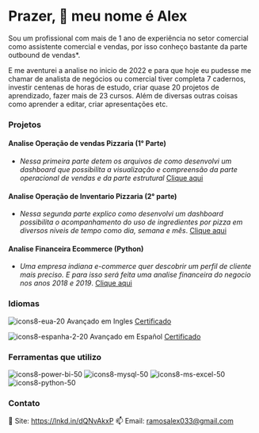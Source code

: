 # Prazer, 👋 meu nome é Alex

Sou um profissional com mais de 1 ano de experiência no setor comercial como assistente comercial e vendas, por isso conheço bastante da parte outbound de vendas*.

E me aventurei a analise no inicio de 2022 e para que hoje eu pudesse me chamar de analista de negócios ou comercial tiver completa 7 cadernos, investir centenas de horas de estudo, criar quase 20 projetos de aprendizado, fazer mais de 23 cursos. Além de diversas outras coisas como aprender a editar, criar apresentações etc.

### Projetos 
#### Analise Operação de vendas Pizzaria (1° Parte)
*   *Nessa primeira parte detem os arquivos de como desenvolvi um dashboard que possibilita a visualização
e compreensão da parte operacional de vendas e da parte estrutural*
[Clique aqui](https://github.com/alex-ramos-d-a/Analise_Operacoes_Venda_Pizzaria)

#### Analise Operação de Inventario Pizzaria (2° parte)
*   *Nessa segunda parte explico como desenvolvi um dashboard possibilita o acompanhamento do uso de
  ingredientes por pizza em diversos niveis de tempo como dia, semana e mês*.
[Clique aqui](https://github.com/alex-ramos-d-a/Analise_Operacoes_Inventario_Pizzaria)

#### Analise Financeira Ecommerce (Python)
* *Uma empresa indiana e-commerce quer descobrir um perfil de cliente mais preciso. E para isso será feita 
    uma analise financeira do negocio nos anos 2018 e 2019*.
[Clique aqui](https://github.com/alex-ramos-d-a/E-commerce_Analise_Dados)

### Idiomas

![icons8-eua-20](https://user-images.githubusercontent.com/115717016/232852782-09085f5d-f6e2-46c2-ad23-b856298dd450.png)
Avançado em Ingles  [Certificado](https://drive.google.com/file/d/197P04wtePTgguAEkeXB__W5whi6or9Ko/view?usp=share_link)

![icons8-espanha-2-20](https://user-images.githubusercontent.com/115717016/232852983-23f08b57-9633-4bde-9786-333667bb8854.png)
Avançado em Español  [Certificado](https://drive.google.com/file/d/1KRxI7A5JlrzRdkBRotGuyhfN10ctxRQm/view?usp=share_link)

### Ferramentas que utilizo
![icons8-power-bi-50](https://user-images.githubusercontent.com/115717016/232850160-cd557d2f-537b-4229-9883-e031e8a23985.png)
![icons8-mysql-50](https://github.com/alex-ramos-d-a/alex-ramos-d-a/assets/115717016/748e40e5-e7e6-4d7b-a396-3f236e45279c)
![icons8-ms-excel-50](https://github.com/alex-ramos-d-a/alex-ramos-d-a/assets/115717016/4537e88f-71db-46ed-9e97-28e72f435290)
![icons8-python-50](https://github.com/alex-ramos-d-a/alex-ramos-d-a/assets/115717016/95d41fb4-f4b1-4197-9f1f-87b603a033a7)




### Contato
🎯 Site: https://lnkd.in/dQNvAkxP
📫 Email: ramosalex033@gmail.com
